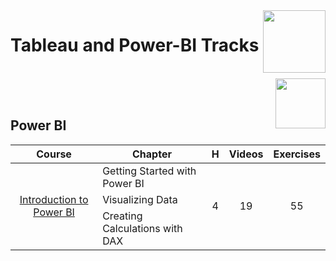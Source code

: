 <img align="right" width="100" src="https://github.com/cs-MohamedAyman/eLearning-Platforms/blob/master/DataCamp-Tracks/org-logos/datacamp.jpg">

# Tableau and Power-BI Tracks

<br>
<img align="right" width="80" height="80" src="https://github.com/cs-MohamedAyman/eLearning-Platforms/blob/master/DataCamp-Tracks/org-logos/power-bi.jpg">
<br><br>

## Power BI

<table>
    <thead>
        <tr>
            <th width="40%">Course</th>
            <th width="60%">Chapter</th>
            <th>H</th>
            <th>Videos</th>
            <th>Exercises</th>
        </tr>
    </thead>
    <tbody>
            <tr>
                <td rowspan=3 align=center>
<a href="https://learn.datacamp.com/courses/introduction-to-power-bi">Introduction to Power BI</a><br>
                <td align="left">Getting Started with Power BI</td>
                <td rowspan=3 align="center">4</td>
                <td rowspan=3 align="center">19</td>
                <td rowspan=3 align="center">55</td>
                </td>
            </tr>
            <tr>
                <td align="left">Visualizing Data</td>
            </tr>
            <tr>
                <td align="left">Creating Calculations with DAX</td>
            </tr>
    </tbody>
</table>
